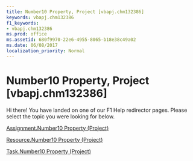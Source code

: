 ```yaml
---
title: Number10 Property, Project [vbapj.chm132386]
keywords: vbapj.chm132386
f1_keywords:
- vbapj.chm132386
ms.prod: office
ms.assetid: 680f9970-22e6-4955-8065-b18e38c49a02
ms.date: 06/08/2017
localization_priority: Normal
---
```



# Number10 Property, Project [vbapj.chm132386]

Hi there! You have landed on one of our F1 Help redirector pages. Please select the topic you were looking for below.

[Assignment.Number10 Property (Project)](http://msdn.microsoft.com/library/ed85359b-394e-c0c3-c8e5-926f25243fcc%28Office.15%29.aspx)

[Resource.Number10 Property (Project)](http://msdn.microsoft.com/library/c4e80e3f-e15b-cb18-856a-d75996d679ff%28Office.15%29.aspx)

[Task.Number10 Property (Project)](http://msdn.microsoft.com/library/eab22695-07f9-d478-a08c-04f07d8d79e1%28Office.15%29.aspx)

